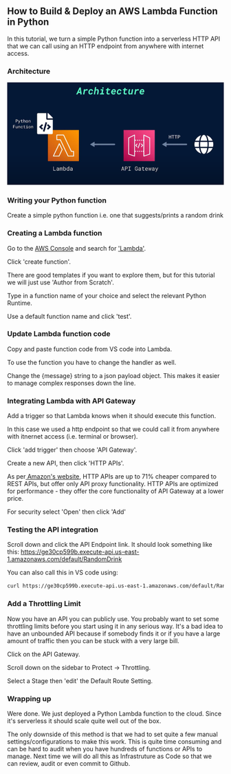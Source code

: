 ## How to Build & Deploy an AWS Lambda Function in Python

In this tutorial, we turn a simple Python function into a serverless HTTP API that we can call using an HTTP endpoint from anywhere with internet access.

### Architecture

<img width=600 class="Architecture" src="https://github.com/markbuckle/AWS-Python-Deploy/blob/main/Architecture.png?raw=true">

### Writing your Python function

Create a simple python function i.e. one that suggests/prints a random drink

### Creating a Lambda function

Go to the [AWS Console](https://us-east-1.console.aws.amazon.com/console/home?region=us-east-1#) and search for ['Lambda'](https://us-east-1.console.aws.amazon.com/lambda/home?region=us-east-1#/functions).

Click 'create function'. 

There are good templates if you want to explore them, but for this tutorial we will just use 'Author from Scratch'.

Type in a function name of your choice and select the relevant Python Runtime. 

Use a default function name and click 'test'.

### Update Lambda function code

Copy and paste function code from VS code into Lambda.

To use the function you have to change the handler as well.

Change the {message} string to a json payload object. This makes it easier to manage complex responses down the line.

### Integrating Lambda with API Gateway

Add a trigger so that Lambda knows when it should execute this function.

In this case we used a http endpoint so that we could call it from anywhere with itnernet access (i.e. terminal or browser).

Click 'add trigger' then choose 'API Gateway'.

Create a new API, then click 'HTTP APIs'.

As per[ Amazon's website](https://aws.amazon.com/about-aws/whats-new/2019/12/amazon-api-gateway-offers-faster-cheaper-simpler-apis-using-http-apis-preview/), HTTP APIs are up to 71% cheaper compared to REST APIs, but offer only API proxy functionality. HTTP APIs are optimized for performance - they offer the core functionality of API Gateway at a lower price.

For security select 'Open' then click 'Add'

### Testing the API integration

Scroll down and click the API Endpoint link. It should look something like this: https://ge30cp599b.execute-api.us-east-1.amazonaws.com/default/RandomDrink

You can also call this in VS code using:

```sh
curl https://ge30cp599b.execute-api.us-east-1.amazonaws.com/default/RandomDrink
```

### Add a Throttling Limit

Now you have an API you can publicly use. You probably want to set some throttling limits before you start using it in any serious way. It's a bad idea to have an unbounded API because if somebody finds it or if you have a large amount of traffic then you can be stuck with a very large bill.

Click on the API Gateway.

Scroll down on the sidebar to Protect -> Throttling.

Select a Stage then 'edit' the Default Route Setting.

### Wrapping up

Were done. We just deployed a Python Lambda function to the cloud. Since it's serverless it should scale quite well out of the box.

The only downside of this method is that we had to set quite a few manual settings/configurations to make this work. This is quite time consuming and can be hard to audit when you have hundreds of functions or APIs to manage. Next time we will do all this as Infrastruture as Code so that we can review, audit or even commit to Github.
